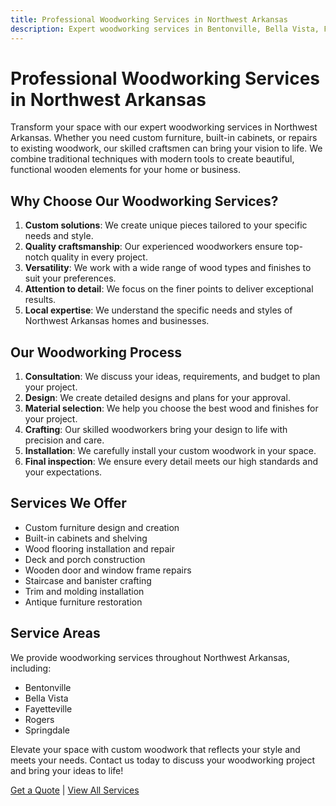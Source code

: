 ```yaml
---
title: Professional Woodworking Services in Northwest Arkansas
description: Expert woodworking services in Bentonville, Bella Vista, Fayetteville, Rogers, and Springdale. Custom woodwork, repairs, and installations for your home or business.
---
```


# Professional Woodworking Services in Northwest Arkansas

Transform your space with our expert woodworking services in Northwest Arkansas. Whether you need custom furniture, built-in cabinets, or repairs to existing woodwork, our skilled craftsmen can bring your vision to life. We combine traditional techniques with modern tools to create beautiful, functional wooden elements for your home or business.

## Why Choose Our Woodworking Services?

1. **Custom solutions**: We create unique pieces tailored to your specific needs and style.
2. **Quality craftsmanship**: Our experienced woodworkers ensure top-notch quality in every project.
3. **Versatility**: We work with a wide range of wood types and finishes to suit your preferences.
4. **Attention to detail**: We focus on the finer points to deliver exceptional results.
5. **Local expertise**: We understand the specific needs and styles of Northwest Arkansas homes and businesses.

## Our Woodworking Process

1. **Consultation**: We discuss your ideas, requirements, and budget to plan your project.
2. **Design**: We create detailed designs and plans for your approval.
3. **Material selection**: We help you choose the best wood and finishes for your project.
4. **Crafting**: Our skilled woodworkers bring your design to life with precision and care.
5. **Installation**: We carefully install your custom woodwork in your space.
6. **Final inspection**: We ensure every detail meets our high standards and your expectations.

## Services We Offer

- Custom furniture design and creation
- Built-in cabinets and shelving
- Wood flooring installation and repair
- Deck and porch construction
- Wooden door and window frame repairs
- Staircase and banister crafting
- Trim and molding installation
- Antique furniture restoration

## Service Areas

We provide woodworking services throughout Northwest Arkansas, including:

- Bentonville
- Bella Vista
- Fayetteville
- Rogers
- Springdale

Elevate your space with custom woodwork that reflects your style and meets your needs. Contact us today to discuss your woodworking project and bring your ideas to life!

[Get a Quote](/#contact) | [View All Services](/#services)